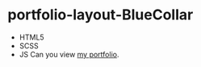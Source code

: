 # portfolio-layout-BlueCollar
- HTML5
- SCSS
- JS
Can you view [my portfolio](https://gerenkov.github.io/portfolio-layout-BlueCollar/).
